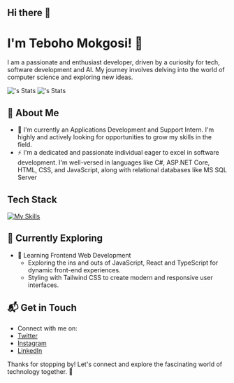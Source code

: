 ## Hi there 👋

# I'm Teboho Mokgosi! 👋

I am a passionate and enthusiast developer, driven by a curiosity for tech, software development and AI. My journey involves delving into the world of computer science and exploring new ideas.

![<SirTebz>'s Stats](https://github-readme-stats.vercel.app/api?username=<SirTebz>&theme=vue-dark&show_icons=true&hide_border=true&count_private=true)
![<username>'s Stats](https://github-readme-stats.vercel.app/api?username=<username>&theme=vue-dark&show_icons=true&hide_border=true&count_private=true)


## 🚀 About Me

- 🔭 I'm currently an Applications Development and Support Intern. I'm highly and actively looking for opportunities to grow my skills in the field.
- ⚡ I'm a dedicated and passionate individual eager to excel in software development. I'm well-versed in languages like C#, ASP.NET Core, HTML, CSS, and JavaScript, along with relational databases like MS SQL Server 


## Tech Stack
[![My Skills](https://skillicons.dev/icons?i=html,css,js,css,bootstrap,cs,dotnet,git,linux,visualstudio,vscode)](https://skillicons.dev)

## 🌱 Currently Exploring

- 🚀 Learning Frontend Web Development
  - Exploring the ins and outs of JavaScript, React and TypeScript for dynamic front-end experiences.
  - Styling with Tailwind CSS to create modern and responsive user interfaces.

## 📬 Get in Touch

- Connect with me on:
- [Twitter](https://twitter.com/sir_tebz)
- [Instagram](https://instagram.com/sir_tebz)
- [LinkedIn](https://linkedin.com/in/teboho-mokgosi)

Thanks for stopping by! Let's connect and explore the fascinating world of technology together. 🚀


<!--
**SirTebz/SirTebz** is a ✨ _special_ ✨ repository because its `README.md` (this file) appears on your GitHub profile.

Here are some ideas to get you started:

- 🔭 I’m currently working on ...
- 🌱 I’m currently learning ...
- 👯 I’m looking to collaborate on ...
- 🤔 I’m looking for help with ...
- 💬 Ask me about ...
- 📫 How to reach me: ...
- 😄 Pronouns: ...
- ⚡ Fun fact: ...

- ✍️ Content Writer at [freeCodeCamp](https://www.freecodecamp.org/), gearing up to share valuable insights with the global coding community.

- 📝 I write in-depth, long-form articles on my website [theenthusiast.dev](https://theenthusiast.dev), accumulating over 20k views within just 2 months.
- 🌐 Proud member of the [Hackernoon Blogging Fellowship](https://hackernoon.com/), contributing to the tech community.


## My Articles
- [JavaScript Engine and Runtime Explained](https://www.freecodecamp.org/news/javascript-engine-and-runtime-explained/)



-->
